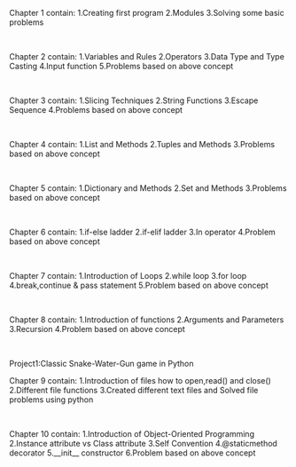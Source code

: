 <p> Chapter 1 contain: 1.Creating first program
                       2.Modules
                       3.Solving some basic problems </p>
<br>
<p>Chapter 2 contain: 1.Variables and Rules
                      2.Operators
                      3.Data Type and Type Casting
                      4.Input function
                      5.Problems based on above concept</p>
<br>
<p>Chapter 3 contain: 1.Slicing Techniques
                      2.String Functions
                      3.Escape Sequence 
                      4.Problems based on above concept
</p>
<br>
<p>Chapter 4 contain: 1.List and Methods 
                      2.Tuples and Methods 
                      3.Problems based on above concept
</p>
<br>
<p>Chapter 5 contain: 1.Dictionary and Methods
                      2.Set and Methods
                      3.Problems based on above concept</p>    
<br>
<p>Chapter 6 contain: 1.if-else ladder
                      2.if-elif ladder
                      3.In operator
                      4.Problem based on above concept
                      </p>     
<br>
<p>Chapter 7 contain: 1.Introduction of Loops
                      2.while loop
                      3.for loop
                      4.break,continue & pass statement
                      5.Problem based on above concept</p>
<br>
<p>Chapter 8 contain: 1.Introduction of functions
                      2.Arguments and Parameters
                      3.Recursion
                      4.Problem based on above concept</p>
<br>
<p>Project1:Classic Snake-Water-Gun game in Python    
<br>
<p>Chapter 9 contain: 1.Introduction of files how to open,read() and close()
                      2.Different file functions
                      3.Created different text files and Solved file problems using python
                      </p>             
<br>
<p>Chapter 10 contain: 1.Introduction of Object-Oriented Programming
                       2.Instance attribute vs Class attribute
                       3.Self Convention
                       4.@staticmethod decorator 
                       5.__init__ constructor
                       6.Problem based on above concept
                      </p>  